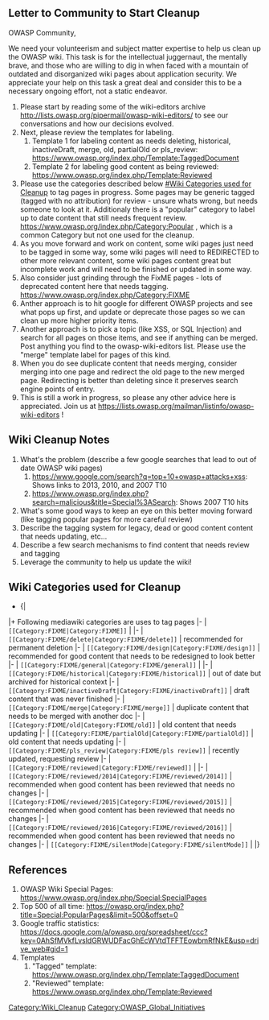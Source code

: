 ## Letter to Community to Start Cleanup

OWASP Community,

We need your volunteerism and subject matter expertise to help us clean
up the OWASP wiki. This task is for the intellectual juggernaut, the
mentally brave, and those who are willing to dig in when faced with a
mountain of outdated and disorganized wiki pages about application
security. We appreciate your help on this task a great deal and consider
this to be a necessary ongoing effort, not a static endeavor.

1.  Please start by reading some of the wiki-editors archive
    <http://lists.owasp.org/pipermail/owasp-wiki-editors/> to see our
    conversations and how our decisions evolved.
2.  Next, please review the templates for labeling.
    1.  Template 1 for labeling content as needs deleting, historical,
        inactiveDraft, merge, old, partialOld or pls_review:
        <https://www.owasp.org/index.php/Template:TaggedDocument>
    2.  Template 2 for labeling good content as being reviewed:
        <https://www.owasp.org/index.php/Template:Reviewed>
3.  Please use the categories described below [\#Wiki Categories used
    for Cleanup](#Wiki_Categories_used_for_Cleanup "wikilink") to tag
    pages in progress. Some pages may be generic tagged (tagged with no
    attribution) for review - unsure whats wrong, but needs someone to
    look at it. Additionaly there is a "popular" category to label up to
    date content that still needs frequent review.
    <https://www.owasp.org/index.php/Category:Popular> , which is a
    common Category but not one used for the cleanup.
4.  As you move forward and work on content, some wiki pages just need
    to be tagged in some way, some wiki pages will need to REDIRECTED to
    other more relevant content, some wiki pages content great but
    incomplete work and will need to be finished or updated in some way.
5.  Also consider just grinding through the FixME pages - lots of
    deprecated content here that needs tagging.
    <https://www.owasp.org/index.php/Category:FIXME>
6.  Anther approach is to hit google for different OWASP projects and
    see what pops up first, and update or deprecate those pages so we
    can clean up more higher priority items.
7.  Another approach is to pick a topic (like XSS, or SQL Injection) and
    search for all pages on those items, and see if anything can be
    merged. Post anything you find to the owasp-wiki-editors list.
    Please use the "merge" template label for pages of this kind.
8.  When you do see duplicate content that needs merging, consider
    merging into one page and redirect the old page to the new merged
    page. Redirecting is better than deleting since it preserves search
    engine points of entry.
9.  This is still a work in progress, so please any other advice here is
    appreciated. Join us at
    <https://lists.owasp.org/mailman/listinfo/owasp-wiki-editors> \!

## Wiki Cleanup Notes

1.  What's the problem (describe a few google searches that lead to out
    of date OWASP wiki pages)
    1.  <https://www.google.com/search?q=top+10+owasp+attacks+xss>:
        Shows links to 2013, 2010, and 2007 T10
    2.  <https://www.owasp.org/index.php?search=malicious&title=Special%3ASearch>:
        Shows 2007 T10 hits
2.  What's some good ways to keep an eye on this better moving forward
    (like tagging popular pages for more careful review)
3.  Describe the tagging system for legacy, dead or good content content
    that needs updating, etc...
4.  Describe a few search mechanisms to find content that needs review
    and tagging
5.  Leverage the community to help us update the wiki\!

## Wiki Categories used for Cleanup

  -
    {|

|+ Following mediawiki categories are uses to tag pages |- |
`[[Category:FIXME|Category:FIXME]]` | |- |
`[[Category:FIXME/delete‏‎|Category:FIXME/delete‏‎]]` | recommended
for permanent deletion |- |
`[[Category:FIXME/design|Category:FIXME/design]]` | recommended for good
content that needs to be redesigned to look better |- |
`[[Category:FIXME/general|Category:FIXME/general]]` | |- |
`[[Category:FIXME/historical|Category:FIXME/historical]]` | out of date
but archived for historical context |- |
`[[Category:FIXME/inactiveDraft|Category:FIXME/inactiveDraft]]` | draft
content that was never finished |- |
`[[Category:FIXME/merge|Category:FIXME/merge]]` | duplicate content that
needs to be merged with another doc |- |
`[[Category:FIXME/old|Category:FIXME/old]]` | old content that needs
updating |- |
`[[Category:FIXME/partialOld‏‎|Category:FIXME/partialOld‏‎]]` |
old content that needs updating |- |
`[[Category:FIXME/pls_review|Category:FIXME/pls review]]` | recently
updated, requesting review |- |
`[[Category:FIXME/reviewed‏‎|Category:FIXME/reviewed‏‎]]` | |- |
`[[Category:FIXME/reviewed/2014‏‎|Category:FIXME/reviewed/2014‏‎]]` |
recommended when good content has been reviewed that needs no changes |-
| `[[Category:FIXME/reviewed/2015|Category:FIXME/reviewed/2015]]` |
recommended when good content has been reviewed that needs no changes |-
| `[[Category:FIXME/reviewed/2016‏‎|Category:FIXME/reviewed/2016‏‎]]` |
recommended when good content has been reviewed that needs no changes |-
| `[[Category:FIXME/silentMode|Category:FIXME/silentMode]]` | |}

## References

1.  OWASP Wiki Special Pages:
    <https://www.owasp.org/index.php/Special:SpecialPages>
2.  Top 500 of all time:
    <https://owasp.org/index.php?title=Special:PopularPages&limit=500&offset=0>
3.  Google traffic statistics:
    <https://docs.google.com/a/owasp.org/spreadsheet/ccc?key=0AhSfMVkfLvsldGRWUDFacGhEcWVtdTFFTEowbmRfNkE&usp=drive_web#gid=1>
4.  Templates
    1.  "Tagged" template:
        <https://www.owasp.org/index.php/Template:TaggedDocument>
    2.  "Reviewed" template:
        <https://www.owasp.org/index.php/Template:Reviewed>

[Category:Wiki_Cleanup](Category:Wiki_Cleanup "wikilink")
[Category:OWASP_Global_Initiatives](Category:OWASP_Global_Initiatives "wikilink")